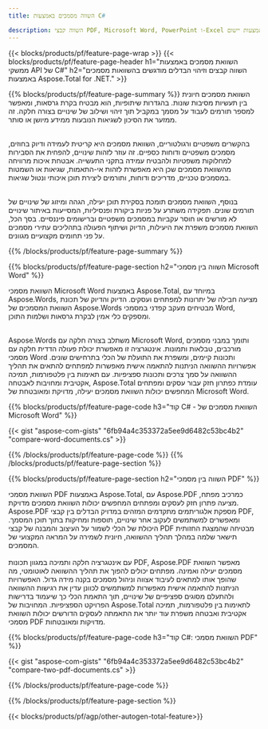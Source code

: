 ```yaml
---
title: השווה מסמכים באמצעות C#  

description: השווה קבצי PDF, Microsoft Word, PowerPoint ו-Excel באמצעות יישום C# שלך. קבל את תוצאות ההשוואה המודגשות.
---
```


{{< blocks/products/pf/feature-page-wrap >}}
{{< blocks/products/pf/feature-page-header h1="השוואת מסמכים באמצעות ממשקי API של C#" h2="השווה קבצים וזיהוי הבדלים מודגשים בהשוואות מסמכים באמצעות Aspose.Total for .NET." >}}

{{% blocks/products/pf/feature-page-summary %}}
השוואת מסמכים חיונית בין תעשיות מסיבות שונות. בהגדרות שיתופיות, הוא מבטיח בקרת גרסאות, ומאפשר למספר תורמים לעבוד על מסמך במקביל תוך זיהוי ושילוב של שינויים בצורה חלקה. זה ממזער את הסיכון לשגיאות הנובעות ממידע מיושן או סותר.<br /><br />

בהקשרים משפטיים ורגולטוריים, השוואת מסמכים היא קריטית לעמידה ודיוק בחוזים, מסמכים משפטיים ודוחות כספיים. זה עוזר לזהות שינויים, להפחית את הסבירות למחלוקות משפטיות ולהבטיח עמידה בתקני התעשייה. אבטחת איכות מרוויחה מהשוואת מסמכים שכן היא מאפשרת לזהות אי-התאמות, שגיאות או השמטות במסמכים טכניים, מדריכים ודוחות, ותורמים ליצירת תוכן איכותי ונטול שגיאות.<br /><br />

בנוסף, השוואת מסמכים תומכת בסקירת תוכן יעילה, הגהה ומיזוג של שינויים של תורמים שונים. תפקידה משתרע על פניות ביקורת ופנסיליות, המסייעות באיתור שינויים לא מורשים או חוסר עקביות במסמכים משפטיים וברישומים פיננסיים. בסך הכל, השוואת מסמכים משפרת את היעילות, הדיוק ושיתוף הפעולה בתהליכים עתירי מסמכים על פני תחומים מקצועיים מגוונים.

{{% /blocks/products/pf/feature-page-summary  %}}

{{% blocks/products/pf/feature-page-section  h2="השווה בין מסמכי Microsoft Word" %}}

השוואת מסמכי Microsoft Word באמצעות Aspose.Total, במיוחד עם Aspose.Words, מציעה חבילה של יתרונות למפתחים ועסקים. הדיוק והדיוק של תכונת השוואת המסמכים של Aspose.Words מבטיחים מעקב קפדני במסמכי Word, ומספקים כלי אמין לבקרת גרסאות ושלמות התוכן.<br /><br />

Aspose.Words משתלב בצורה חלקה עם Microsoft Word, ותומך במבני מסמכים מורכבים, טבלאות ותמונות. אינטגרציה זו מאפשרת יכולת פעולה הדדית חלקה עם מסמכי Word ותכונות קיימים, ומשפרת את התועלת של הכלי בתרחישים שונים. אפשרויות ההשוואה הניתנות להתאמה אישית מאפשרות למפתחים להתאים את תהליך ההשוואה על סמך צרכים ותכונות ספציפיות. עם תאימות בין פלטפורמות, תמיכה אקטיבית ומחויבות לאבטחה, Aspose.Total עומדת כפתרון חזק עבור עסקים ומפתחים המחפשים יכולות השוואת מסמכים יעילה, מדויקת ומאובטחת של Microsoft Word.

{{% blocks/products/pf/feature-page-code h3="קוד C# - השוואת מסמכים של Microsoft Word" %}}

{{< gist "aspose-com-gists" "6fb94a4c353372a5ee9d6482c53bc4b2" "compare-word-documents.cs" >}}

{{% /blocks/products/pf/feature-page-code  %}}
{{% /blocks/products/pf/feature-page-section %}}

{{% blocks/products/pf/feature-page-section  h2="השווה בין מסמכי PDF" %}}

השוואת מסמכי PDF באמצעות Aspose.Total, עם Aspose.PDF כמרכיב מפתח, מציעה פתרון חזק לעסקים ומפתחים המחפשים יכולות השוואת מסמכים מדויקת. Aspose.PDF מספקת אלגוריתמים מתקדמים המזהים במדויק הבדלים בין קבצי PDF, ומאפשרים למשתמשים לעקוב אחר שינויים, תוספות ומחיקות בתוך תוכן המסמך. היכולת של הכלי לשמור על העיצוב והמבנה של קבצי PDF מבטיחה שהמצגת החזותית תישאר שלמה במהלך תהליך ההשוואה, חיונית לשמירה על המראה המקצועי של המסמכים.<br /><br />
עם אינטגרציה חלקה ותמיכה במגוון תכונות PDF, Aspose.PDF מאפשר השוואת מסמכים יעילה ואמינה. מפתחים יכולים להפוך את תהליך ההשוואה לאוטומטי, מה שהופך אותו למתאים לעיבוד אצווה וניהול מסמכים בקנה מידה גדול. האפשרויות הניתנות להתאמה אישית מאפשרות למשתמשים לכוונן עדין את רגישות ההשוואה ולהתעלם מסוגים ספציפיים של שינויים, תוך התאמת הכלי כך שיעמוד בדרישות הפרויקט הספציפיות. המחויבות של Aspose.Total לתאימות בין פלטפורמות, תמיכה אקטיבית ואבטחה משפרת עוד יותר את התאמתה לעסקים הדורשים יכולות השוואת מסמכי PDF מדויקות ומאובטחות.

{{% blocks/products/pf/feature-page-code h3="קוד C#: השוואת מסמכי PDF" %}}

{{< gist "aspose-com-gists" "6fb94a4c353372a5ee9d6482c53bc4b2" "compare-two-pdf-documents.cs" >}}

{{% /blocks/products/pf/feature-page-code  %}}

{{% /blocks/products/pf/feature-page-section %}}

{{< blocks/products/pf/agp/other-autogen-total-feature>}}